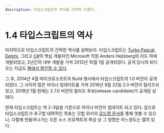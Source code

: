 ```yaml
---
description: 타입스크립트의 역사를 간략히 다룬다.
---
```


# 1.4 타입스크립트의 역사

마지막으로 타입스크립트의 간략한 역사를 살펴보자. 타입스크립트는 [Turbo Pascal](https://en.wikipedia.org/wiki/Turbo_Pascal), [Delphi](https://en.wikipedia.org/wiki/Delphi_%28IDE%29), 그리고 [C\#](https://en.wikipedia.org/wiki/C_Sharp_%28programming_language%29)의 핵심 개발자인 Microsoft 직원 Anders Hejlsberg의 리드 하에 개발되었고, 2년간의 내부 개발을 거쳐 2012년 10월 1일 공개되었다. 공개 당시의 비디오는 지금도 [웹에서 확인할 수 있다](https://channel9.msdn.com/posts/Anders-Hejlsberg-Introducing-TypeScript).

그 후, 2014년 4월 마이크로소프트의 Build 행사에서 타입스크립트의 1.0 버전이 공개되었다. 그 사이의 많은 마이너 업데이트를 거쳐 2016년 9월 22일 2.0 버전이 릴리즈되었고, 2018년 1월 현재는 2.7.0 버전의 릴리즈 후보\(release candidate\)가 공개된 상태다.

현재 타입스크립트는 약 2-3달을 기준으로 마이너 버전이 업데이트 되고 있다. 앞으로 타입스크립트가 추구할 대략적인 목표는 깃헙 위키의 [로드맵 문서](https://github.com/Microsoft/TypeScript/wiki/Roadmap)를 통해 엿볼 수 있으나, 다함께 만들어나가는 오픈 소스 프로젝트의 특성 상 그 방향은 어느정도는 열려 있다.


